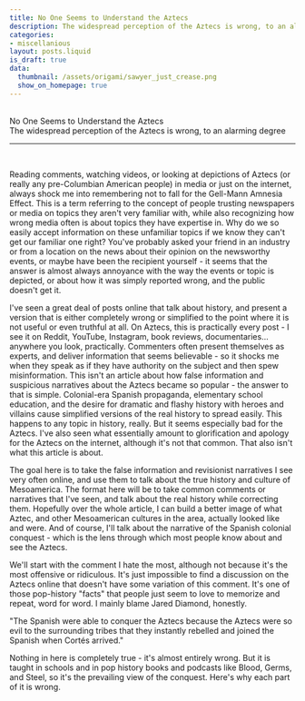 ```yaml
---
title: No One Seems to Understand the Aztecs
description: The widespread perception of the Aztecs is wrong, to an alarming degree
categories:
- miscellanious
layout: posts.liquid
is_draft: true
data:
  thumbnail: /assets/origami/sawyer_just_crease.png
  show_on_homepage: true
---
```

<div class = "blog-post">
<br>
<div class = "title">
No One Seems to Understand the Aztecs
</div>

<div class = "page-summary">
The widespread perception of the Aztecs is wrong, to an alarming degree
</div>
<hr>
<br>

Reading comments, watching videos, or looking at depictions of Aztecs (or really any pre-Columbian American people) in media or just on the internet, always shock me into remembering not to fall for the Gell-Mann Amnesia Effect. This is a term referring to the concept of people trusting newspapers or media on topics they aren't very familiar with, while also recognizing how wrong media often is about topics they have expertise in. Why do we so easily accept information on these unfamiliar topics if we know they can't get our familiar one right? You've probably asked your friend in an industry or from a location on the news about their opinion on the newsworthy events, or maybe have been the recipient yourself - it seems that the answer is almost always annoyance with the way the events or topic is depicted, or about how it was simply reported wrong, and the public doesn't get it.

I've seen a great deal of posts online that talk about history, and present a version that is either completely wrong or simplified to the point where it is not useful or even truthful at all. On Aztecs, this is practically every post - I see it on Reddit, YouTube, Instagram, book reviews, documentaries... anywhere you look, practically. Commenters often present themselves as experts, and deliver information that seems believable - so it shocks me when they speak as if they have authority on the subject and then spew misinformation. This isn't an article about how false information and suspicious narratives about the Aztecs became so popular - the answer to that is simple. Colonial-era Spanish propaganda, elementary school education, and the desire for dramatic and flashy history with heroes and villains cause simplified versions of the real history to spread easily. This happens to any topic in history, really. But it seems especially bad for the Aztecs. I've also seen what essentially amount to glorification and apology for the Aztecs on the internet, although it's not that common. That also isn't what this article is about. 

The goal here is to take the false information and revisionist narratives I see very often online, and use them to talk about the true history and culture of Mesoamerica. The format here will be to take common comments or narratives that I've seen, and talk about the real history while correcting them. Hopefully over the whole article, I can build a better image of what Aztec, and other Mesoamerican cultures in the area, actually looked like and were. And of course, I'll talk about the narrative of the Spanish colonial conquest - which is the lens through which most people know about and see the Aztecs. 

We'll start with the comment I hate the most, although not because it's the most offensive or ridiculous. It's just impossible to find a discussion on the Aztecs online that doesn't have some variation of this comment. It's one of those pop-history "facts" that people just seem to love to memorize and repeat, word for word. I mainly blame Jared Diamond, honestly.

"The Spanish were able to conquer the Aztecs because the Aztecs were so evil to the surrounding tribes that they instantly rebelled and joined the Spanish when Cortés arrived."

Nothing in here is completely true - it's almost entirely wrong. But it is taught in schools and in pop history books and podcasts like Blood, Germs, and Steel, so it's the prevailing view of the conquest. Here's why each part of it is wrong.

</div>